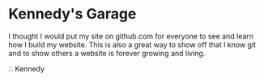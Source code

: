 # Kennedy's Garage

I thought I would put my site on github.com for everyone to see and learn how I build my website. This is also a great way to show off that I know git and to show others a website is forever growing and living.

&there4; Kennedy

